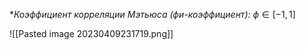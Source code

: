 **Коэффициент корреляции Мэтьюса (фи-коэффициент):* $\phi \in [-1, 1]$

![[Pasted image 20230409231719.png]]